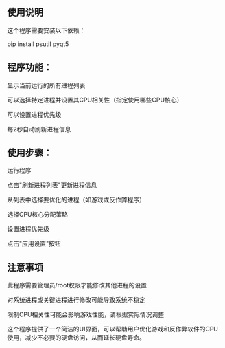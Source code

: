 ## 使用说明
这个程序需要安装以下依赖：

pip install psutil pyqt5
## 程序功能：

显示当前运行的所有进程列表

可以选择特定进程并设置其CPU相关性（指定使用哪些CPU核心）

可以设置进程优先级

每2秒自动刷新进程信息

## 使用步骤：

运行程序

点击"刷新进程列表"更新进程信息

从列表中选择要优化的进程（如游戏或反作弊程序）

选择CPU核心分配策略

设置进程优先级

点击"应用设置"按钮

## 注意事项
此程序需要管理员/root权限才能修改其他进程的设置

对系统进程或关键进程进行修改可能导致系统不稳定

限制CPU相关性可能会影响游戏性能，请根据实际情况调整

这个程序提供了一个简洁的UI界面，可以帮助用户优化游戏和反作弊软件的CPU使用，减少不必要的硬盘访问，从而延长硬盘寿命。
